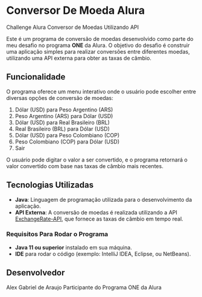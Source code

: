 # Conversor De Moeda Alura
Challenge Alura Conversor de Moedas Utilizando API

Este é um programa de conversão de moedas desenvolvido como parte do meu desafio no programa **ONE** da Alura. O objetivo do desafio é construir uma aplicação simples para realizar conversões entre diferentes moedas, utilizando uma API externa para obter as taxas de câmbio.

## Funcionalidade

O programa oferece um menu interativo onde o usuário pode escolher entre diversas opções de conversão de moedas:

1. Dólar (USD) para Peso Argentino (ARS)
2. Peso Argentino (ARS) para Dólar (USD)
3. Dólar (USD) para Real Brasileiro (BRL)
4. Real Brasileiro (BRL) para Dólar (USD)
5. Dólar (USD) para Peso Colombiano (COP)
6. Peso Colombiano (COP) para Dólar (USD)
7. Sair

O usuário pode digitar o valor a ser convertido, e o programa retornará o valor convertido com base nas taxas de câmbio mais recentes.

## Tecnologias Utilizadas

- **Java**: Linguagem de programação utilizada para o desenvolvimento da aplicação.
- **API Externa**: A conversão de moedas é realizada utilizando a API [ExchangeRate-API](https://www.exchangerate-api.com/), que fornece as taxas de câmbio em tempo real.

### Requisitos Para Rodar o Programa

- **Java 11 ou superior** instalado em sua máquina.
- **IDE** para rodar o código (exemplo: IntelliJ IDEA, Eclipse, ou NetBeans).

## Desenvolvedor
Alex Gabriel de Araujo
Participante do Programa ONE da Alura
